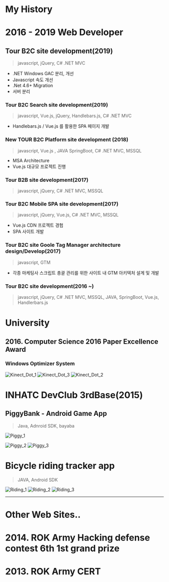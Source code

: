 # My History

# 2016 - 2019 Web Developer

## Tour B2C site development(2019)
> javascript, jQuery, C# .NET MVC

- .NET Windows GAC 분리, 개선
- Javascript 속도 개선
- .Net 4.6+ Migration
- 서버 분리

### Tour B2C Search site development(2019)
> javascript, Vue.js, jQuery, Handlebars.js, C# .NET MVC

- Handlebars.js / Vue.js 를 활용한 SPA 페이지 개발

### New TOUR B2C Platform site development (2018)
> javascript, Vue.js , JAVA SpringBoot, C# .NET MVC, MSSQL

- MSA Architecture
- Vue.js 대규모 프로젝트 진행

### Tour B2B site development(2017)
> javascript, jQuery, C# .NET MVC, MSSQL

### Tour B2C Mobile SPA site development(2017)
> javascript, jQuery, Vue.js, C# .NET MVC, MSSQL

- Vue.js CDN 프로젝트 경험
- SPA 사이트 개발

### Tour B2C site Goole Tag Manager architecture design/Develop(2017)
> javascript, GTM

- 각종 마케팅사 스크립트 총괄 관리를 위한 사이트 내 GTM 아키텍처 설계 및 개발

### Tour B2C site development(2016 ~)
> javascript, jQuery, C# .NET MVC, MSSQL, JAVA, SpringBoot, Vue.js, Handlerbars.js



# University

## 2016. Computer Science 2016 Paper Excellence Award

### Windows Optimizer System
![Kinect_Dot_1](https://user-images.githubusercontent.com/24363683/65890747-5cc26780-e3de-11e9-8faa-faf3415d441e.jpg)
![Kinect_Dot_3](https://user-images.githubusercontent.com/24363683/65890749-5cc26780-e3de-11e9-881e-1084643a846b.jpg)
![Kinect_Dot_2](https://user-images.githubusercontent.com/24363683/65890748-5cc26780-e3de-11e9-9864-f64c7d5f5764.jpg)


# INHATC DevClub 3rdBase(2015)

## PiggyBank - Android Game App
> Java, Adnroid SDK, bayaba

![Piggy_1](https://user-images.githubusercontent.com/24363683/65891042-df4b2700-e3de-11e9-9c8a-be2e4d8c6bd1.png)

![Piggy_2](https://user-images.githubusercontent.com/24363683/65891053-e3774480-e3de-11e9-8b3c-9082fcebba72.jpg)
![Piggy_3](https://user-images.githubusercontent.com/24363683/65891054-e3774480-e3de-11e9-9b58-48b97ce8cd16.png)




# Bicycle riding tracker app
> JAVA, Android SDK

![Riding_1](https://user-images.githubusercontent.com/24363683/65891272-38b35600-e3df-11e9-94d6-896fd3efbefb.png)
![Riding_2](https://user-images.githubusercontent.com/24363683/65891173-128db600-e3df-11e9-8d57-e08fd690261b.png)
![Riding_3](https://user-images.githubusercontent.com/24363683/65891174-13264c80-e3df-11e9-988e-75e08b15f113.png)

---

# Other Web Sites..

# 2014. ROK Army Hacking defense contest 6th 1st grand prize

# 2013. ROK Army CERT




